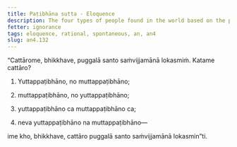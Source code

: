 ```yaml
---
title: Paṭibhāna sutta - Eloquence
description: The four types of people found in the world based on the presence or absence of rational and spontaneous eloquence.
fetter: ignorance
tags: eloquence, rational, spontaneous, an, an4
slug: an4.132
---
```


“Cattārome, bhikkhave, puggalā santo saṁvijjamānā lokasmiṁ. Katame cattāro?

1. Yuttappaṭibhāno, no muttappaṭibhāno;

2. muttappaṭibhāno, no yuttappaṭibhāno;

3. yuttappaṭibhāno ca muttappaṭibhāno ca;

4. neva yuttappaṭibhāno na muttappaṭibhāno—

ime kho, bhikkhave, cattāro puggalā santo saṁvijjamānā lokasmin”ti.
